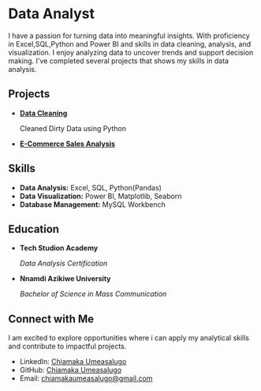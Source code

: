 # Data Analyst
I have a passion for turning data into meaningful insights. With proficiency in Excel,SQL,Python and Power BI and skills in data cleaning, analysis, and visualization.
I enjoy analyzing data to uncover trends and support decision making. I've completed several projects that shows my skills in data analysis.


## Projects
- **[Data Cleaning](#)**
  
  Cleaned Dirty Data using Python
- **[E-Commerce Sales Analysis](#)**


## Skills
- **Data Analysis:** Excel, SQL, Python(Pandas)
- **Data Visualization:** Power BI, Matplotlib, Seaborn
- **Database Management:** MySQL Workbench


## Education
- **Tech Studion Academy**
  
  *Data Analysis Certification*
- **Nnamdi Azikiwe University**

  *Bachelor of Science in Mass Communication*

## Connect with Me

I am excited to explore opportunities where i can apply my analytical skills and contribute to impactful projects.

- LinkedIn: [Chiamaka Umeasalugo](#)
- GitHub: [Chiamaka Umeasalugo](https://github.com/U-Chiamaka)
- Email: [chiamakaumeasalugo@gmail.com](#)

